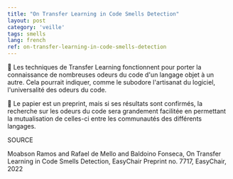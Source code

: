 ```yaml
---
title: "On Transfer Learning in Code Smells Detection"
layout: post
category: 'veille'
tags: smells
lang: french
ref: on-transfer-learning-in-code-smells-detection
---
```


🤖 Les techniques de Transfer Learning fonctionnent pour porter la connaissance de nombreuses odeurs du code d'un langage objet à un autre. Cela pourrait indiquer, comme le subodore l'artisanat du logiciel, l'universalité des odeurs du code.

🦨 Le papier est un preprint, mais si ses résultats sont confirmés, la recherche sur les odeurs du code sera grandement facilitée en permettant la mutualisation de celles-ci entre les communautés des différents langages.

SOURCE

Moabson Ramos and Rafael de Mello and Baldoino Fonseca, On Transfer Learning in Code Smells Detection, EasyChair Preprint no. 7717, EasyChair, 2022